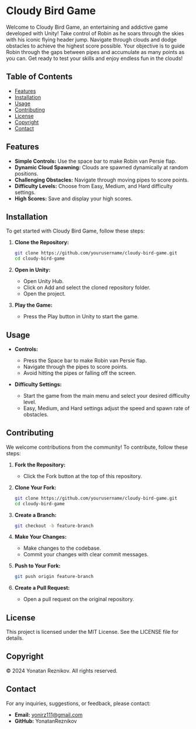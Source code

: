 # Cloudy Bird Game

Welcome to Cloudy Bird Game, an entertaining and addictive game developed with Unity! Take control of Robin as he soars through the skies with his iconic flying header jump. Navigate through clouds and dodge obstacles to achieve the highest score possible. Your objective is to guide Robin through the gaps between pipes and accumulate as many points as you can. Get ready to test your skills and enjoy endless fun in the clouds!

## Table of Contents

- [Features](#features)
- [Installation](#installation)
- [Usage](#usage)
- [Contributing](#contributing)
- [License](#license)
- [Copyright](#copyright)
- [Contact](#contact)

## Features

- **Simple Controls:** Use the space bar to make Robin van Persie flap.
- **Dynamic Cloud Spawning:** Clouds are spawned dynamically at random positions.
- **Challenging Obstacles:** Navigate through moving pipes to score points.
- **Difficulty Levels:** Choose from Easy, Medium, and Hard difficulty settings.
- **High Scores:** Save and display your high scores.

## Installation

To get started with Cloudy Bird Game, follow these steps:

1. **Clone the Repository:**

    ```bash
    git clone https://github.com/yourusername/cloudy-bird-game.git
    cd cloudy-bird-game
    ```

2. **Open in Unity:**
    - Open Unity Hub.
    - Click on Add and select the cloned repository folder.
    - Open the project.

3. **Play the Game:**
    - Press the Play button in Unity to start the game.

## Usage

- **Controls:**
    - Press the Space bar to make Robin van Persie flap.
    - Navigate through the pipes to score points.
    - Avoid hitting the pipes or falling off the screen.

- **Difficulty Settings:**
    - Start the game from the main menu and select your desired difficulty level.
    - Easy, Medium, and Hard settings adjust the speed and spawn rate of obstacles.

## Contributing

We welcome contributions from the community! To contribute, follow these steps:

1. **Fork the Repository:**
    - Click the Fork button at the top of this repository.

2. **Clone Your Fork:**

    ```bash
    git clone https://github.com/yourusername/cloudy-bird-game.git
    cd cloudy-bird-game
    ```

3. **Create a Branch:**

    ```bash
    git checkout -b feature-branch
    ```

4. **Make Your Changes:**
    - Make changes to the codebase.
    - Commit your changes with clear commit messages.

5. **Push to Your Fork:**

    ```bash
    git push origin feature-branch
    ```

6. **Create a Pull Request:**
    - Open a pull request on the original repository.

## License

This project is licensed under the MIT License. See the LICENSE file for details.

## Copyright

© 2024 Yonatan Reznikov. All rights reserved.

## Contact

For any inquiries, suggestions, or feedback, please contact:

- **Email:** yonirz111@gmail.com
- **GitHub:** YonatanReznikov
